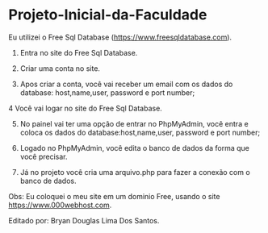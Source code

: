 # Projeto-Inicial-da-Faculdade


Eu utilizei o Free Sql Database (https://www.freesqldatabase.com).

1. Entra no site do Free Sql Database.

2. Criar uma conta no site.

3. Apos criar a conta, você vai receber um email com os dados do database: host,name,user, password e port number;

4 Você vai logar no site do Free Sql Database.

5. No painel vai ter uma opção de entrar no PhpMyAdmin, você entra e coloca os dados do database:host,name,user, password e port number;

6. Logado no PhpMyAdmin, você edita o banco de dados da forma que você precisar.

7. Já no projeto você cria uma arquivo.php para fazer a conexão com o banco de dados.

Obs: Eu coloquei o meu site em um dominio Free, usando o site https://www.000webhost.com.

Editado por: Bryan Douglas Lima Dos Santos.
